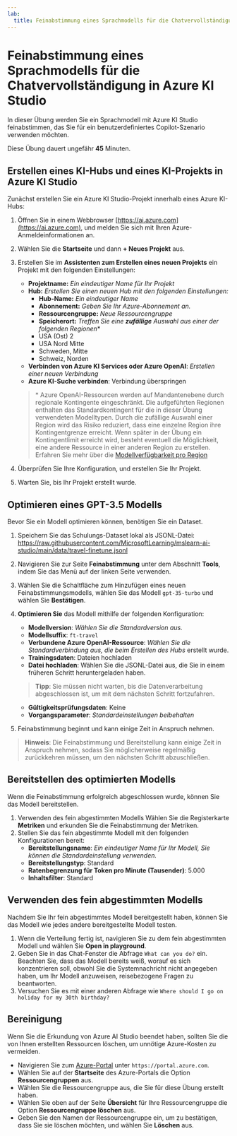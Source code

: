 ```yaml
---
lab:
  title: Feinabstimmung eines Sprachmodells für die Chatvervollständigung in Azure KI Studio
---
```


# Feinabstimmung eines Sprachmodells für die Chatvervollständigung in Azure KI Studio

In dieser Übung werden Sie ein Sprachmodell mit Azure KI Studio feinabstimmen, das Sie für ein benutzerdefiniertes Copilot-Szenario verwenden möchten.

Diese Übung dauert ungefähr **45** Minuten.

## Erstellen eines KI-Hubs und eines KI-Projekts in Azure KI Studio

Zunächst erstellen Sie ein Azure KI Studio-Projekt innerhalb eines Azure KI-Hubs:

1. Öffnen Sie in einem Webbrowser [https://ai.azure.com](https://ai.azure.com), und melden Sie sich mit Ihren Azure-Anmeldeinformationen an.
1. Wählen Sie die **Startseite** und dann **+ Neues Projekt** aus.
1. Erstellen Sie im **Assistenten zum Erstellen eines neuen Projekts** ein Projekt mit den folgenden Einstellungen:
    - **Projektname:** *Ein eindeutiger Name für Ihr Projekt*
    - **Hub:** *Erstellen Sie einen neuen Hub mit den folgenden Einstellungen:*
        - **Hub-Name:** *Ein eindeutiger Name*
        - **Abonnement:** *Geben Sie Ihr Azure-Abonnement an.*
        - **Ressourcengruppe:** *Neue Ressourcengruppe*
        - **Speicherort:** *Treffen Sie eine **zufällige** Auswahl aus einer der folgenden Regionen*\*
        - USA (Ost) 2
        - USA Nord Mitte
        - Schweden, Mitte
        - Schweiz, Norden
    - **Verbinden von Azure KI Services oder Azure OpenAI**: *Erstellen einer neuen Verbindung*
    - **Azure KI-Suche verbinden**: Verbindung überspringen

    > \* Azure OpenAI-Ressourcen werden auf Mandantenebene durch regionale Kontingente eingeschränkt. Die aufgeführten Regionen enthalten das Standardkontingent für die in dieser Übung verwendeten Modelltypen. Durch die zufällige Auswahl einer Region wird das Risiko reduziert, dass eine einzelne Region ihre Kontingentgrenze erreicht. Wenn später in der Übung ein Kontingentlimit erreicht wird, besteht eventuell die Möglichkeit, eine andere Ressource in einer anderen Region zu erstellen. Erfahren Sie mehr über die [Modellverfügbarkeit pro Region](https://learn.microsoft.com/en-us/azure/ai-studio/concepts/fine-tuning-overview#azure-openai-models)

1. Überprüfen Sie Ihre Konfiguration, und erstellen Sie Ihr Projekt.
1. Warten Sie, bis Ihr Projekt erstellt wurde.

## Optimieren eines GPT-3.5 Modells

Bevor Sie ein Modell optimieren können, benötigen Sie ein Dataset.

1. Speichern Sie das Schulungs-Dataset lokal als JSONL-Datei: https://raw.githubusercontent.com/MicrosoftLearning/mslearn-ai-studio/main/data/travel-finetune.jsonl
1. Navigieren Sie zur Seite **Feinabstimmung** unter dem Abschnitt **Tools**, indem Sie das Menü auf der linken Seite verwenden.
1. Wählen Sie die Schaltfläche zum Hinzufügen eines neuen Feinabstimmungsmodells, wählen Sie das Modell `gpt-35-turbo` und wählen Sie **Bestätigen**.
1. **Optimieren Sie** das Modell mithilfe der folgenden Konfiguration:
    - **Modellversion**: *Wählen Sie die Standardversion aus.*
    - **Modellsuffix**: `ft-travel`
    - **Verbundene Azure OpenAI-Ressource**: *Wählen Sie die Standardverbindung aus, die beim Erstellen des Hubs* erstellt wurde.
    - **Trainingsdaten**: Dateien hochladen
    - **Datei hochladen**: Wählen Sie die JSONL-Datei aus, die Sie in einem früheren Schritt heruntergeladen haben.

    > **Tipp**: Sie müssen nicht warten, bis die Datenverarbeitung abgeschlossen ist, um mit dem nächsten Schritt fortzufahren.

    - **Gültigkeitsprüfungsdaten**: Keine
    - **Vorgangsparameter**: *Standardeinstellungen beibehalten*
1. Feinabstimmung beginnt und kann einige Zeit in Anspruch nehmen.

> **Hinweis**: Die Feinabstimmung und Bereitstellung kann einige Zeit in Anspruch nehmen, sodass Sie möglicherweise regelmäßig zurückkehren müssen, um den nächsten Schritt abzuschließen.

## Bereitstellen des optimierten Modells

Wenn die Feinabstimmung erfolgreich abgeschlossen wurde, können Sie das Modell bereitstellen.

1. Verwenden des fein abgestimmten Modells Wählen Sie die Registerkarte **Metriken** und erkunden Sie die Feinabstimmung der Metriken.
1. Stellen Sie das fein abgestimmte Modell mit den folgenden Konfigurationen bereit:
    - **Bereitstellungsname**: *Ein eindeutiger Name für Ihr Modell, Sie können die Standardeinstellung verwenden.*
    - **Bereitstellungstyp**: Standard
    - **Ratenbegrenzung für Token pro Minute (Tausender)**: 5.000
    - **Inhaltsfilter**: Standard

## Verwenden des fein abgestimmten Modells

Nachdem Sie Ihr fein abgestimmtes Modell bereitgestellt haben, können Sie das Modell wie jedes andere bereitgestellte Modell testen.

1. Wenn die Verteilung fertig ist, navigieren Sie zu dem fein abgestimmten Modell und wählen Sie **Open in playground**.
1. Geben Sie in das Chat-Fenster die Abfrage `What can you do?` ein. Beachten Sie, dass das Modell bereits weiß, worauf es sich konzentrieren soll, obwohl Sie die Systemnachricht nicht angegeben haben, um Ihr Modell anzuweisen, reisebezogene Fragen zu beantworten.
1. Versuchen Sie es mit einer anderen Abfrage wie `Where should I go on holiday for my 30th birthday?`

## Bereinigung

Wenn Sie die Erkundung von Azure AI Studio beendet haben, sollten Sie die von Ihnen erstellten Ressourcen löschen, um unnötige Azure-Kosten zu vermeiden.

- Navigieren Sie zum [Azure-Portal](https://portal.azure.com) unter `https://portal.azure.com`.
- Wählen Sie auf der **Startseite** des Azure-Portals die Option **Ressourcengruppen** aus.
- Wählen Sie die Ressourcengruppe aus, die Sie für diese Übung erstellt haben.
- Wählen Sie oben auf der Seite **Übersicht** für Ihre Ressourcengruppe die Option **Ressourcengruppe löschen** aus.
- Geben Sie den Namen der Ressourcengruppe ein, um zu bestätigen, dass Sie sie löschen möchten, und wählen Sie **Löschen** aus.
